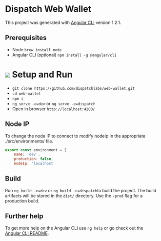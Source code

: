 # Dispatch Web Wallet 
This project was generated with [Angular CLI](https://github.com/angular/angular-cli) version 1.2.1.

## Prerequisites
- Node `brew install node` 
- Angular CLI (optional)  `npm install -g @angular/cli`

# ![](https://storage.googleapis.com/material-icons/external-assets/v4/icons/svg/ic_directions_run_black_24px.svg) Setup and Run
- `git clone https://github.com/dispatchlabs/web-wallet.git`<br>
- `cd web-wallet`<br>
- `npm i`<br>
- `ng serve -e=dev` or `ng serve -e=dispatch`<br>
- Open in browser `http://localhost:4200/`

## Node IP 
To change the node IP to connect to modify nodeIp in the appropriate ./src/environments/ file. 

~~~javascript
export const environment = {
    name: 'dev',
    production: false,
    nodeIp: 'localhost
~~~



## Build
Run `ng build -e=dev` or `ng build -e=dispatch`to build the project. The build artifacts will be stored in the `dist/` directory. Use the `-prod` flag for a production build.

## Further help
To get more help on the Angular CLI use `ng help` or go check out the [Angular CLI README](https://github.com/angular/angular-cli/blob/master/README.md).
